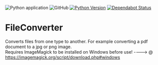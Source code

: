 ![Python application](https://github.com/PeanutTheAdmin/FileConverter/workflows/Python%20application/badge.svg) ![GitHub](https://img.shields.io/github/license/PeanutTheAdmin/FileConverter) [![Python Version](https://img.shields.io/badge/Python-3.8.6+-blue)](https://python.com) [![Dependabot Status](https://api.dependabot.com/badges/status?host=github&repo=PeanutTheAdmin/FileConverter)](https://dependabot.com)
# FileConverter
Converts files from one type to another. For example converting a pdf document to a jpg or png image.
</br>
Requires ImageMagick to be installed on Windows before use! ----> @ https://imagemagick.org/script/download.php#windows
